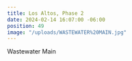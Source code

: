```yaml
---
title: Los Altos, Phase 2
date: 2024-02-14 16:07:00 -06:00
position: 49
image: "/uploads/WASTEWATER%20MAIN.jpg"
---
```


Wastewater Main